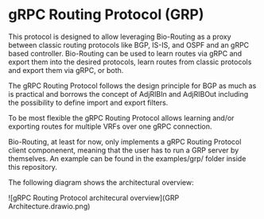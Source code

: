 # gRPC Routing Protocol (GRP)

This protocol is designed to allow leveraging Bio-Routing as a proxy between classic routing protocols like BGP, IS-IS, and OSPF and an gRPC based controller.
Bio-Routing can be used to learn routes via gRPC and export them into the desired protocols, learn routes from classic protocols and export them via gRPC, or both.

The gRPC Routing Protocol follows the design principle for BGP as much as is practical and borrows the concept of AdjRIBIn and AdjRIBOut including the possibility to define import and export filters.

To be most flexible the gRPC Routing Protocol allows learning and/or exporting routes for multiple VRFs over one gRPC connection.

Bio-Routing, at least for now, only implements a gRPC Routing Protocol client componenent, meaning that the user has to run a GRP server by themselves. An example can be found in the examples/grp/ folder inside this repository.

The following diagram shows the architectural overview:

![gRPC Routing Protocol architecural overview](GRP Architecture.drawio.png)